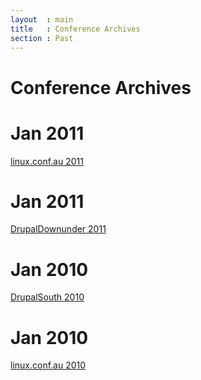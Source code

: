 ```yaml
---
layout  : main
title   : Conference Archives
section : Past
---
```


Conference Archives
===================

<div class="section list">
  <h1>Jan 2011</h1>
  <p class="line">
    <a class="title" href="/conferences/lca2011/">linux.conf.au 2011</a>
  </p>
</div>
<div class="section list">
  <h1>Jan 2011</h1>
  <p class="line">
    <a class="title" href="/conferences/ddu2011/">DrupalDownunder 2011</a>
  </p>
</div>
<div class="section list">
  <h1>Jan 2010</h1>
  <p class="line">
    <a class="title" href="/conferences/ds2010/">DrupalSouth 2010</a>
  </p>
</div>
<div class="section list">
  <h1>Jan 2010</h1>
  <p class="line">
    <a class="title" href="/conferences/lca2010/">linux.conf.au 2010</a>
  </p>
</div>
